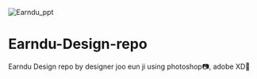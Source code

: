 ![Earndu_ppt](https://user-images.githubusercontent.com/37266170/112664219-1350bc80-8e9d-11eb-8fa5-5868e631303c.jpg)

# Earndu-Design-repo
Earndu Design repo by designer joo eun ji using photoshop📷, adobe XD🎨

